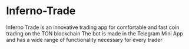 # Inferno-Trade
Inferno Trade is an innovative trading app for comfortable and fast coin trading on the TON blockchain  The bot is made in the Telegram Mini App and has a wide range of functionality necessary for every trader
